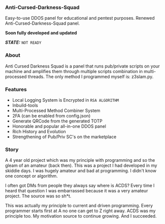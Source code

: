 ### Anti-Cursed-Darkness-Squad
Easy-to-use DDOS panel for educational and pentest purposes. Renewed Anti-Cursed-Darkness-Squad panel.

**Soon fully developed and updated**

***STATE:***
``NOT READY``
### About
Anti Cursed Darkness Squad is a panel that runs pub/private scripts on your machine and amplifies them through multiple scripts combination in multi-processed threads. The only method I programmed myself is: z3slam.py.

### Features
- Local Logging System is Encrypted in ``RSA ALGORITHM``
- Inbuild-tools
- Multi-Processed Method Combiner System
- 2FA (can be enabled from config.json)
- Generate QRCode from the generated TOTP
- Honorable and popular all-in-one DDOS panel
- Rich History and Evolution
- Strengthening of Pub/Priv SC's on the marketplace

### Story
A 4 year old project which was my principle with programming and so the gleam of an amateur (back then). This was a project I had developed in my skiddie days. I was hugely amateur and bad at programming. I didn't know one concept or algorithm. 

I often got DMs from people they always say where is ACDS? Every time I heard that question I was embarrassed because it was a very amateur project. The source was so sh*t. 

This was actually my principle to current and driven programming. Every programmer starts first at A no one can get to Z right away. ACDS was my principle too. My motivation source to continue growing. And I succeeded.

